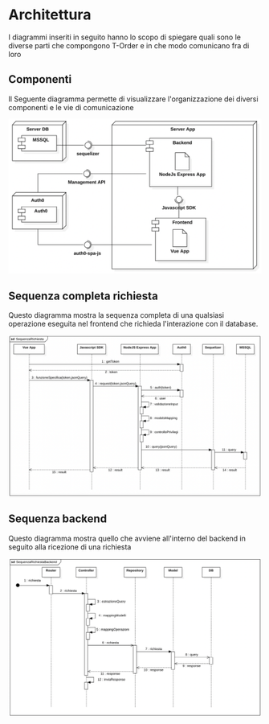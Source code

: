 # Architettura

I diagrammi inseriti in seguito hanno lo scopo di spiegare quali sono le diverse parti che compongono T-Order e in che modo comunicano fra di loro

## Componenti

Il Seguente diagramma permette di visualizzare l'organizzazione dei diversi componenti e le vie di comunicazione

![Diagramma dei componenti](assets/componenti.png)

## Sequenza completa richiesta

Questo diagramma mostra la sequenza completa di una qualsiasi operazione eseguita nel frontend che richieda l'interazione con il database.

![Backend](assets/richiesta.png)

## Sequenza backend

Questo diagramma mostra quello che avviene all'interno del backend in seguito alla ricezione di una richiesta

![Backend](assets/richiesta-backend.png)
